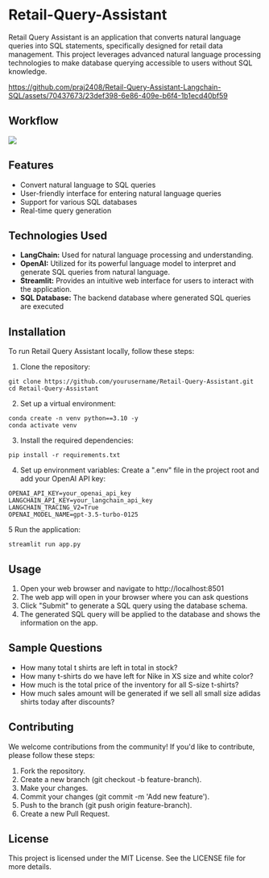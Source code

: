 # Retail-Query-Assistant
Retail Query Assistant is an application that converts natural language queries into SQL statements, specifically designed for retail data management. This project leverages advanced natural language processing technologies to make database querying accessible to users without SQL knowledge.


https://github.com/praj2408/Retail-Query-Assistant-Langchain-SQL/assets/70437673/23def398-6e86-409e-b6f4-1b1ecd40bf59


## Workflow
![](https://github.com/praj2408/Retail-Query-Assistant-Langchain-SQL/blob/main/docs/mysql-chains.png)



## Features
- Convert natural language to SQL queries
- User-friendly interface for entering natural language queries
- Support for various SQL databases
- Real-time query generation
## Technologies Used
- **LangChain:** Used for natural language processing and understanding.
- **OpenAI:** Utilized for its powerful language model to interpret and generate SQL queries from natural language.
- **Streamlit:** Provides an intuitive web interface for users to interact with the application.
- **SQL Database:** The backend database where generated SQL queries are executed

## Installation
To run Retail Query Assistant locally, follow these steps:

1. Clone the repository:
```
git clone https://github.com/yourusername/Retail-Query-Assistant.git
cd Retail-Query-Assistant
```

2. Set up a virtual environment:
```
conda create -n venv python==3.10 -y
conda activate venv
```

3. Install the required dependencies:
```
pip install -r requirements.txt
```

4. Set up environment variables:
Create a ".env" file in the project root and add your OpenAI API key:
```
OPENAI_API_KEY=your_openai_api_key
LANGCHAIN_API_KEY=your_langchain_api_key
LANGCHAIN_TRACING_V2=True 
OPENAI_MODEL_NAME=gpt-3.5-turbo-0125
```

5 Run the application:
```
streamlit run app.py
```

## Usage
1. Open your web browser and navigate to http://localhost:8501
2. The web app will open in your browser where you can ask questions
3. Click "Submit" to generate a SQL query using the database schema.
4. The generated SQL query will be applied to the database and shows the information on the app.

## Sample Questions
- How many total t shirts are left in total in stock?
- How many t-shirts do we have left for Nike in XS size and white color?
- How much is the total price of the inventory for all S-size t-shirts?
- How much sales amount will be generated if we sell all small size adidas shirts today after discounts?

## Contributing
We welcome contributions from the community! If you'd like to contribute, please follow these steps:

1. Fork the repository.
2. Create a new branch (git checkout -b feature-branch).
3. Make your changes.
4. Commit your changes (git commit -m 'Add new feature').
5. Push to the branch (git push origin feature-branch).
6. Create a new Pull Request.

## License
This project is licensed under the MIT License. See the LICENSE file for more details.
